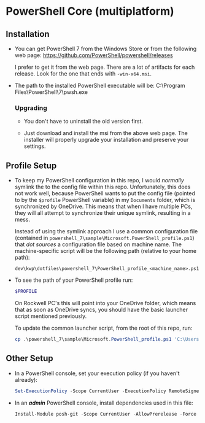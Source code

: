 # PowerShell Core (multiplatform)

## Installation

- You can get PowerShell 7 from the Windows Store or from the following web page:
  <https://github.com/PowerShell/powershell/releases>

  I prefer to get it from the web page.  There are a lot of artifacts for each release.  Look for the one that ends with `-win-x64.msi`.

- The path to the installed PowerShell executable will be:
  C:\Program Files\PowerShell\7\pwsh.exe

  ### Upgrading

  - You don't have to uninstall the old version first.

  - Just download and install the msi from the above web page.  The installer
    will properly upgrade your installation and preserve your settings.

## Profile Setup

- To keep my PowerShell configuration in this repo, I would *normally* symlink
  the to the config file within this repo.  Unfortunately, this does not work
  well, because PowerShell wants to put the config file (pointed to by the
  `$profile` PowerShell variable) in my `Documents` folder, which is synchronized
  by OneDrive.  This means that when I have multiple PCs, they will all attempt
  to synchronize their unique symlink, resulting in a mess.

  Instead of using the symlink approach I use a common configuration file
  (contained in `powershell_7\sample\Microsoft.PowerShell_profile.ps1`) that
  *dot sources* a configuration file based on machine name.  The
  machine-specific script will be the following path (relative to your home path):

  ```text
  dev\kwp\dotfiles\powershell_7\PowerShell_profile_<machine_name>.ps1
  ```

- To see the path of your PowerShell profile run:

  ```powershell
  $PROFILE
  ```

  On Rockwell PC's this will point into your OneDrive folder, which means that
  as soon as OneDrive syncs, you should have the basic launcher script mentioned
  previously.

  To update the common launcher script, from the root of this repo, run:

  ```powershell
  cp .\powershell_7\sample\Microsoft.PowerShell_profile.ps1 'C:\Users\kwpeters\OneDrive - Rockwell Automation, Inc\Documents\PowerShell\Microsoft.PowerShell_profile.ps1'
  ```

## Other Setup

- In a PowerShell console, set your execution policy (if you haven't already):

  ```powershell
  Set-ExecutionPolicy -Scope CurrentUser -ExecutionPolicy RemoteSigned -Force
  ```

- In an ***admin*** PowerShell console, install dependencies used in this file:

  ```powershell
  Install-Module posh-git -Scope CurrentUser -AllowPrerelease -Force
  ```
